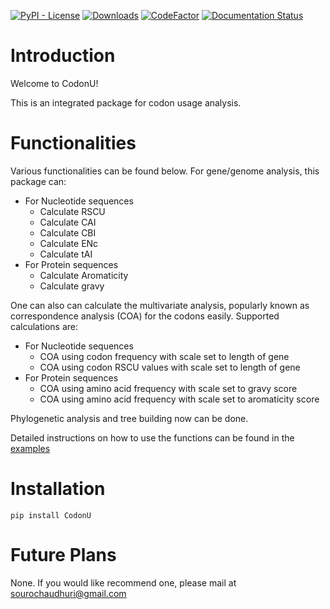 [//]: # (# CodonU)

[![PyPI - License](https://img.shields.io/pypi/l/CodonU)](https://opensource.org/licenses/MIT)
[![Downloads](https://static.pepy.tech/personalized-badge/codonu?period=total&units=international_system&left_color=grey&right_color=blue&left_text=Downloads)](https://pepy.tech/project/codonu)
[![CodeFactor](https://www.codefactor.io/repository/github/souradiptoc/codonu/badge/master)](https://www.codefactor.io/repository/github/souradiptoc/codonu/overview/master)
[![Documentation Status](https://readthedocs.org/projects/codonu/badge/?version=latest)](https://codonu.readthedocs.io/en/latest/?badge=latest)

# Introduction

Welcome to CodonU!

This is an integrated package for codon usage analysis.

# Functionalities

Various functionalities can be found below. For gene/genome analysis, this package can:

- For Nucleotide sequences
    - Calculate RSCU
    - Calculate CAI
    - Calculate CBI
    - Calculate ENc
    - Calculate tAI
- For Protein sequences
    - Calculate Aromaticity
    - Calculate gravy

One can also can calculate the multivariate analysis, popularly known as correspondence analysis (COA) for the codons
easily.
Supported calculations are:

- For Nucleotide sequences
    - COA using codon frequency with scale set to length of gene
    - COA using codon RSCU values with scale set to length of gene
- For Protein sequences
    - COA using amino acid frequency with scale set to gravy score
    - COA using amino acid frequency with scale set to aromaticity score

Phylogenetic analysis and tree building now can be done.

Detailed instructions on how to use the functions can be found in
the [examples](https://github.com/SouradiptoC/CodonU/tree/master/Examples)

# Installation

    pip install CodonU

# Future Plans

None. If you would like recommend one, please mail
at [sourochaudhuri@gmail.com](mailto:sourochaudhuri@gmail.com)

